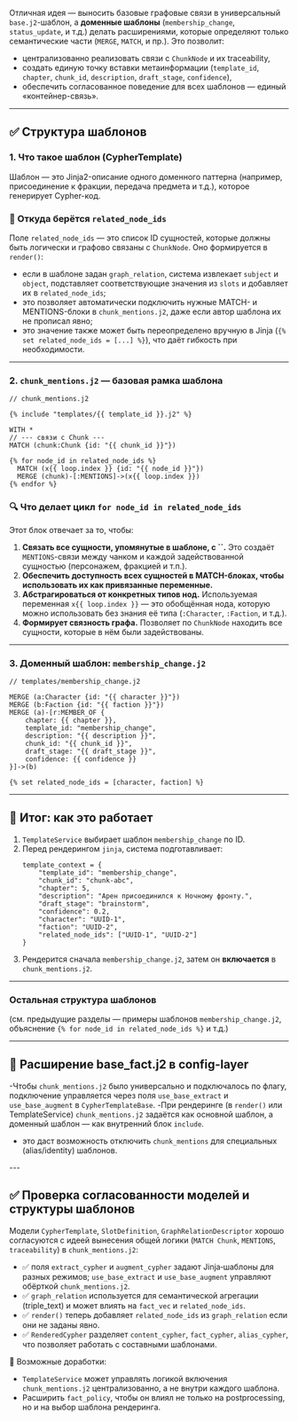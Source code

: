 Отличная идея — выносить базовые графовые связи в универсальный `base.j2`-шаблон, а **доменные шаблоны** (`membership_change`, `status_update`, и т.д.) делать расширениями, которые определяют только семантические части (`MERGE`, `MATCH`, и пр.). Это позволит:

- централизованно реализовать связи с `ChunkNode` и их traceability,
- создать единую точку вставки метаинформации (`template_id`, `chapter`, `chunk_id`, `description`, `draft_stage`, `confidence`),
- обеспечить согласованное поведение для всех шаблонов — единый «контейнер-связь».

---

## ✅ Структура шаблонов

### 1. Что такое шаблон (CypherTemplate)

Шаблон — это Jinja2-описание одного доменного паттерна (например, присоединение к фракции, передача предмета и т.д.), которое генерирует Cypher-код.

### 🧩 Откуда берётся `related_node_ids`

Поле `related_node_ids` — это список ID сущностей, которые должны быть логически и графово связаны с `ChunkNode`. Оно формируется в `render()`:

- если в шаблоне задан `graph_relation`, система извлекает `subject` и `object`, подставляет соответствующие значения из `slots` и добавляет их в `related_node_ids`;
- это позволяет автоматически подключить нужные MATCH- и MENTIONS-блоки в `chunk_mentions.j2`, даже если автор шаблона их не прописал явно;
- это значение также может быть переопределено вручную в Jinja (`{% set related_node_ids = [...] %}`), что даёт гибкость при необходимости.

---

### 2. `chunk_mentions.j2` — базовая рамка шаблона

```
// chunk_mentions.j2

{% include "templates/{{ template_id }}.j2" %}

WITH *
// --- связи с Chunk ---
MATCH (chunk:Chunk {id: "{{ chunk_id }}"})

{% for node_id in related_node_ids %}
  MATCH (x{{ loop.index }} {id: "{{ node_id }}"})
  MERGE (chunk)-[:MENTIONS]->(x{{ loop.index }})
{% endfor %}
```

### 🔍 Что делает цикл `for node_id in related_node_ids`

Этот блок отвечает за то, чтобы:

1. **Связать все сущности, упомянутые в шаблоне, с \`\`.** Это создаёт `MENTIONS`-связи между чанком и каждой задействованной сущностью (персонажем, фракцией и т.п.).
2. **Обеспечить доступность всех сущностей в MATCH-блоках, чтобы использовать их как привязанные переменные.**
3. **Абстрагироваться от конкретных типов нод.** Используемая переменная `x{{ loop.index }}` — это обобщённая нода, которую можно использовать без знания её типа (`:Character`, `:Faction`, и т.д.).
4. **Формирует связность графа.** Позволяет по `ChunkNode` находить все сущности, которые в нём были задействованы.

---

### 3. Доменный шаблон: `membership_change.j2`

```
// templates/membership_change.j2

MERGE (a:Character {id: "{{ character }}"})
MERGE (b:Faction {id: "{{ faction }}"})
MERGE (a)-[r:MEMBER_OF {
    chapter: {{ chapter }},
    template_id: "membership_change",
    description: "{{ description }}",
    chunk_id: "{{ chunk_id }}",
    draft_stage: "{{ draft_stage }}",
    confidence: {{ confidence }}
}]->(b)

{% set related_node_ids = [character, faction] %}
```

---

## 📌 Итог: как это работает

1. `TemplateService` выбирает шаблон `membership_change` по ID.
2. Перед рендерингом `jinja`, система подготавливает:
   ```
   template_context = {
       "template_id": "membership_change",
       "chunk_id": "chunk-abc",
       "chapter": 5,
       "description": "Арен присоединился к Ночному фронту.",
       "draft_stage": "brainstorm",
       "confidence": 0.2,
       "character": "UUID-1",
       "faction": "UUID-2",
       "related_node_ids": ["UUID-1", "UUID-2"]
   }
   ```
3. Рендерится сначала `membership_change.j2`, затем он **включается** в `chunk_mentions.j2`.

---

### Остальная структура шаблонов

(см. предыдущие разделы — примеры шаблонов `membership_change.j2`, объяснение `{% for node_id in related_node_ids %}` и т.д.)

---

## 🔧 Расширение base\_fact.j2 в config-layer

-Чтобы `chunk_mentions.j2` было универсально и подключалось по флагу, подключение управляется через поля `use_base_extract` и `use_base_augment` в `CypherTemplateBase`.
-При рендеринге (в `render()` или TemplateService) `chunk_mentions.j2` задаётся как основной шаблон, а доменный шаблон — как внутренний блок `include`.
- это даст возможность отключить `chunk_mentions` для специальных (alias/identity) шаблонов.



\---

## ✅ Проверка согласованности моделей и структуры шаблонов

Модели `CypherTemplate`, `SlotDefinition`, `GraphRelationDescriptor` хорошо согласуются с идеей вынесения общей логики (`MATCH Chunk`, `MENTIONS`, `traceability`) в `chunk_mentions.j2`:

- ✅ поля `extract_cypher` и `augment_cypher` задают Jinja‑шаблоны для разных режимов; `use_base_extract` и `use_base_augment` управляют обёрткой `chunk_mentions.j2`.
- ✅ `graph_relation` используется для семантической агрегации (triple\_text) и может влиять на `fact_vec` и `related_node_ids`.
- ✅ `render()` теперь добавляет `related_node_ids` из `graph_relation` если они не заданы явно.
- ✅ `RenderedCypher` разделяет `content_cypher`, `fact_cypher`, `alias_cypher`, что позволяет работать с составными шаблонами.

🔧 Возможные доработки:

- `TemplateService` может управлять логикой включения `chunk_mentions.j2` централизованно, а не внутри каждого шаблона.
- Расширить `fact_policy`, чтобы он влиял не только на postprocessing, но и на выбор шаблона рендеринга.
